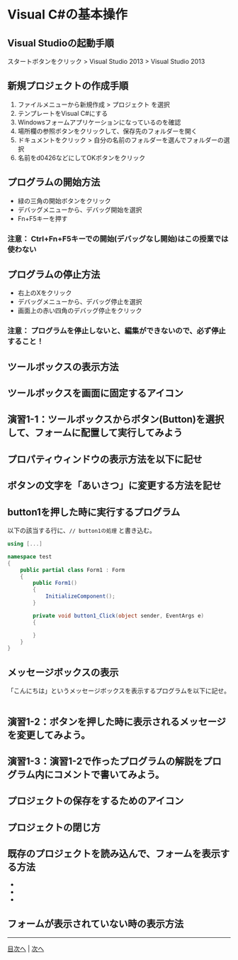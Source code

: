# Visual C#の基本操作
## Visual Studioの起動手順
スタートボタンをクリック > Visual Studio 2013 > Visual Studio 2013


## 新規プロジェクトの作成手順
1.	 ファイルメニューから新規作成 > プロジェクト を選択
2.	 テンプレートをVisual C#にする
3.	 Windowsフォームアプリケーションになっているのを確認
4.	 場所欄の参照ボタンをクリックして、保存先のフォルダーを開く
5.	 ドキュメントをクリック > 自分の名前のフォルダーを選んでフォルダーの選択
6.	 名前をd0426などにしてOKボタンをクリック

## プログラムの開始方法
- 緑の三角の開始ボタンをクリック
- デバッグメニューから、デバッグ開始を選択
- Fn+F5キーを押す

### 注意： Ctrl+Fn+F5キーでの開始(デバッグなし開始)はこの授業では使わない

## プログラムの停止方法
- 右上のXをクリック
- デバッグメニューから、デバッグ停止を選択
- 画面上の赤い四角のデバッグ停止をクリック

### 注意： プログラムを停止しないと、編集ができないので、必ず停止すること！

## ツールボックスの表示方法



## ツールボックスを画面に固定するアイコン



## 演習1-1：ツールボックスからボタン(Button)を選択して、フォームに配置して実行してみよう



## プロパティウィンドウの表示方法を以下に記せ



## ボタンの文字を「あいさつ」に変更する方法を記せ



## button1を押した時に実行するプログラム
以下の該当する行に、`// button1の処理` と書き込む。

```cs
using [...]

namespace test
{
    public partial class Form1 : Form
    {
        public Form1()
        {
            InitializeComponent();
        }

        private void button1_Click(object sender, EventArgs e)
        {

        }
    }
}
```

## メッセージボックスの表示
「こんにちは」というメッセージボックスを表示するプログラムを以下に記せ。

```cs

```

## 演習1-2：ボタンを押した時に表示されるメッセージを変更してみよう。



## 演習1-3：演習1-2で作ったプログラムの解説をプログラム内にコメントで書いてみよう。



## プロジェクトの保存をするためのアイコン



## プロジェクトの閉じ方



## 既存のプロジェクトを読み込んで、フォームを表示する方法
-
-
-

## フォームが表示されていない時の表示方法



---

[目次へ](README.md#%E7%9B%AE%E6%AC%A1) | [次へ](README.md#%E3%83%97%E3%83%AD%E3%82%B0%E3%83%A9%E3%83%9F%E3%83%B3%E3%82%B0%E3%81%AE%E8%82%9D)
